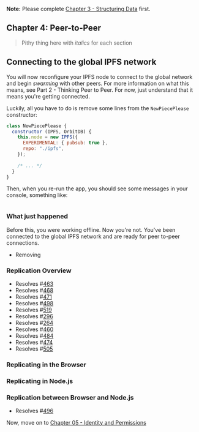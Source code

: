 **Note:** Please complete [Chapter 3 - Structuring Data](./03_Structuring_Data.md) first. 

## Chapter 4: Peer-to-Peer

> Pithy thing here with _italics_ for each section

## Connecting to the global IPFS network

You will now reconfigure your IPFS node to connect to the global network and begin _swarming_ with other peers. For more information on what this means, see Part 2 - Thinking Peer to Peer. For now, just understand that it means you're getting connected.

Luckily, all you have to do is remove some lines from the `NewPiecePlease` constructor:

```javascript
class NewPiecePlease {
  constructor (IPFS, OrbitDB) {
    this.node = new IPFS({
      EXPERIMENTAL: { pubsub: true },
      repo: "./ipfs",
    });
    
    /* ... */
  }
}
```

Then, when you re-run the app, you should see some messages in your console, something like:

```

```

### What just happened

Before this, you were working offline. Now you're not. You've been connected to the global IPFS network and are ready for peer to-peer connections.

* Removing 

### Replication Overview

* Resolves #[463](https://github.com/orbitdb/orbit-db/issues/463)
* Resolves #[468](https://github.com/orbitdb/orbit-db/issues/468)
* Resolves #[471](https://github.com/orbitdb/orbit-db/issues/471)
* Resolves #[498](https://github.com/orbitdb/orbit-db/issues/498)
* Resolves #[519](https://github.com/orbitdb/orbit-db/issues/519)
* Resolves #[296](https://github.com/orbitdb/orbit-db/issues/296)
* Resolves #[264](https://github.com/orbitdb/orbit-db/issues/264)
* Resolves #[460](https://github.com/orbitdb/orbit-db/issues/460)
* Resolves #[484](https://github.com/orbitdb/orbit-db/issues/484)
* Resolves #[474](https://github.com/orbitdb/orbit-db/issues/474)
* Resolves #[505](https://github.com/orbitdb/orbit-db/issues/505)

### Replicating in the Browser
### Replicating in Node.js
### Replication between Browser and Node.js

* Resolves #[496](https://github.com/orbitdb/orbit-db/issues/496)

Now, move on to [Chapter 05 - Identity and Permissions](./05_Identity_Permission.md)
